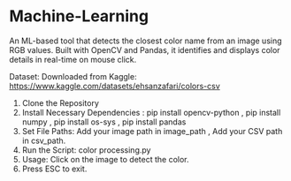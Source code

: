 # Machine-Learning

An ML-based tool that detects the closest color name from an image using RGB values. Built with OpenCV and Pandas, it identifies and displays color details in real-time on mouse click.

Dataset:
Downloaded from Kaggle: https://www.kaggle.com/datasets/ehsanzafari/colors-csv

1. Clone the Repository
2. Install Necessary Dependencies : pip install opencv-python
                                    , pip install numpy
                                    , pip install os-sys
                                    , pip install pandas                             
3. Set File Paths: Add your image path in image_path
                   , Add your CSV path in csv_path.
4. Run the Script: color processing.py
5. Usage: Click on the image to detect the color.
6. Press ESC to exit.
